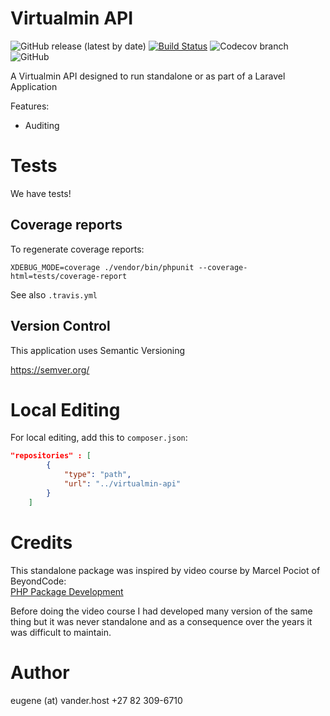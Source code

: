 # Virtualmin API
![GitHub release (latest by date)](https://img.shields.io/github/v/release/fintech-systems/virtualmin-api) [![Build Status](https://app.travis-ci.com/fintech-systems/virtualmin-api.svg?branch=main)](https://app.travis-ci.com/fintech-systems/virtualmin-api) ![Codecov branch](https://img.shields.io/codecov/c/github/fintech-systems/virtualmin-api/main) ![GitHub](https://img.shields.io/github/license/fintech-systems/virtualmin-api)

A Virtualmin API designed to run standalone or as part of a Laravel Application

Features:

- Auditing

# Tests

We have tests!

## Coverage reports

To regenerate coverage reports:

`XDEBUG_MODE=coverage ./vendor/bin/phpunit --coverage-html=tests/coverage-report`

See also `.travis.yml`

## Version Control

This application uses Semantic Versioning

https://semver.org/

# Local Editing

For local editing, add this to `composer.json`:

```json
"repositories" : [
        {
            "type": "path",
            "url": "../virtualmin-api"
        }
    ]
```

# Credits

This standalone package was inspired by video course by Marcel Pociot of BeyondCode:<br>
[PHP Package Development](https://beyondco.de/video-courses/php-package-development)

Before doing the video course I had developed many version of the same thing but it was never standalone and as a consequence over the years it was difficult to maintain.

# Author

eugene (at) vander.host
+27 82 309-6710
